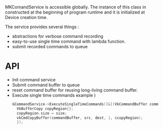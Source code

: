 MKComandService is accessible globally.
The instance of this class in constructed at the beginning of program runtime and it is initialized at Device creation time.

The service provides several things :
- abstractions for verbose command recording
- easy-to-use single time command with lambda function.
- submit recorded commands to queue 
# API

- Init command service
- Submit command buffer to queue
- reset command buffer for reusing long-living command buffer.
- Execute single time commands
  example ) 
  ```cpp
  GCommandService->ExecuteSingleTimeCommands([&](VkCommandBuffer commandBuffer) { // getting reference parameter outer-scope
	VkBufferCopy copyRegion{};
	copyRegion.size = size;
	vkCmdCopyBuffer(commandBuffer, src, dest, 1, &copyRegion);
	});
  ```